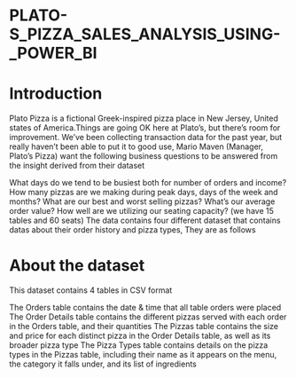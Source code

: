 # PLATO-S_PIZZA_SALES_ANALYSIS_USING-_POWER_BI
# Introduction
Plato Pizza is a fictional Greek-inspired pizza place in New Jersey, United states of America.Things are going OK here at Plato’s, but there’s room for improvement. We’ve been collecting transaction data for the past year, but really haven’t been able to put it to good use, Mario Maven (Manager, Plato’s Pizza) want the following business questions to be answered from the insight derived from their dataset

What days do we tend to be busiest both for number of orders and income?
How many pizzas are we making during peak days, days of the week and months?
What are our best and worst selling pizzas?
What’s our average order value?
How well are we utilizing our seating capacity? (we have 15 tables and 60 seats)
The data contains four different dataset that contains datas about their order history and pizza types, They are as follows

# About the dataset

This dataset contains 4 tables in CSV format

The Orders table contains the date & time that all table orders were placed
The Order Details table contains the different pizzas served with each order in the Orders table, and their quantities
The Pizzas table contains the size and price for each distinct pizza in the Order Details table, as well as its broader pizza type
The Pizza Types table contains details on the pizza types in the Pizzas table, including their name as it appears on the menu, the category it falls under, and its list of ingredients
